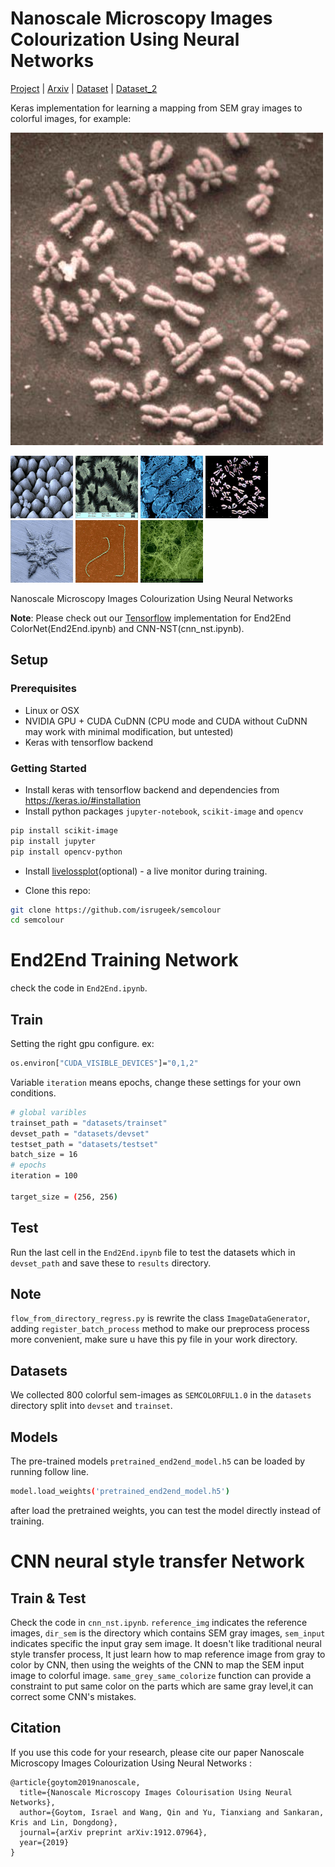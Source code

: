
# Nanoscale Microscopy Images Colourization Using Neural Networks
[Project](https://github.com/isrugeek/semcolour) | [Arxiv](https://arxiv.org/abs/1912.07964) |
[Dataset](https://github.com/isrugeek/semcolour/tree/master/datasets) |
[Dataset_2](https://drive.google.com/open?id=1F-movFr2ukPzdkBobrzarrB1DMa_1WxG)

Keras implementation for learning a mapping from SEM gray images to colorful images, for example:

<img src="results_nst/AI-06.jpg" width="500px"/>
<p float="left">
<img src="results_nst/AI-12.jpg" width="100px"/>
<img src="results_nst/AI-13.jpg" width="100px"/>
<img src="results_nst/AI-14.jpg" width="100px"/>
<img src="results_nst/AI-06_b.jpg" width="100px"/>
<img src="results_nst/AI-11.jpg" width="100px"/>
<img src="results_nst/AI-15.jpg" width="100px"/>
<img src="results_nst/AI-18.jpg" width="100px"/>
</p>


Nanoscale Microscopy Images Colourization Using Neural Networks
<!--- [Israel Goytom](http://isrugeek.github.io), [Qin Wang](.),[Xinfei Zhou](.),Cong Liu,[Dong Dong Lin](www.dongdonglin.cn)
 Nature communication, 2019. -->



**Note**: Please check out our [Tensorflow](https://github.com/isrugeek/semcolour) implementation for End2End ColorNet(End2End.ipynb) and CNN-NST(cnn_nst.ipynb).

## Setup

### Prerequisites
- Linux or OSX
- NVIDIA GPU + CUDA CuDNN (CPU mode and CUDA without CuDNN may work with minimal modification, but untested)
- Keras with tensorflow backend

### Getting Started
- Install keras with tensorflow backend and dependencies from https://keras.io/#installation
- Install python packages `jupyter-notebook`, `scikit-image` and `opencv` 
```bash
pip install scikit-image
pip install jupyter
pip install opencv-python
```
- Install [livelossplot](https://github.com/stared/livelossplot)(optional) - a live monitor during training.

- Clone this repo:
```bash
git clone https://github.com/isrugeek/semcolour
cd semcolour
```
# End2End Training Network
check the code in `End2End.ipynb`.
## Train
Setting the right gpu configure.
ex:
```bash
os.environ["CUDA_VISIBLE_DEVICES"]="0,1,2"
```
Variable `iteration` means epochs, change these settings for your own conditions.
```bash
# global varibles
trainset_path = "datasets/trainset"
devset_path = "datasets/devset"
testset_path = "datasets/testset"
batch_size = 16
# epochs
iteration = 100

target_size = (256, 256)
```
## Test
Run the last cell in the `End2End.ipynb` file to test the datasets which in `devset_path` and save these to `results` directory.

## Note
`flow_from_directory_regress.py` is rewrite the class `ImageDataGenerator`, adding `register_batch_process` method to make
our preprocess process more convenient, make sure u have this py file in your work directory.

## Datasets
We collected 800 colorful sem-images as `SEMCOLORFUL1.0` in the `datasets` directory split into `devset` and `trainset`.

## Models
The pre-trained models `pretrained_end2end_model.h5` can be loaded by running follow line.
```bash
model.load_weights('pretrained_end2end_model.h5')
```
after load the pretrained weights, you can test the model directly instead of training.


# CNN neural style transfer Network
## Train & Test
Check the code in `cnn_nst.ipynb`. 
`reference_img` indicates the reference images, `dir_sem` is the directory which contains SEM gray images, `sem_input` indicates specific the input gray sem image.
It doesn't like traditional neural style transfer process, It just learn how to map reference image from gray to color by CNN, then using the weights of the CNN to map the SEM input image to colorful image.
`same_grey_same_colorize` function can provide a constraint to put same color on the parts which are same gray level,it can correct some CNN's mistakes.

## Citation
If you use this code for your research, please cite our paper Nanoscale Microscopy Images Colourization Using Neural Networks <a href="https://arxiv.org/pdf/1611.07004v1.pdf">
</a>:

```
@article{goytom2019nanoscale,
  title={Nanoscale Microscopy Images Colourisation Using Neural Networks},
  author={Goytom, Israel and Wang, Qin and Yu, Tianxiang and Sankaran, Kris and Lin, Dongdong},
  journal={arXiv preprint arXiv:1912.07964},
  year={2019}
}
```

